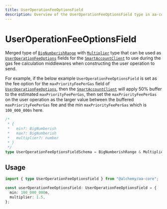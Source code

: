 ```yaml
---
title: UserOperationFeeOptionsField
description: Overview of the UserOperationFeeOptionsField type in aa-core types
---
```


# UserOperationFeeOptionsField

Merged type of [`BigNumberishRange`](/resources/types#bignumberishrange) with [`Multiplier`](/resources/types#multiplier) type that can be used as [`UserOperationFeeOptions`](./userOperationFeeOptions) fields for the [`SmartAccountClient`](/packages/aa-core/smart-account-client/) to use during the gas fee calculation middlewares when constructing the user operation to send.

For example, if the below example `UserOperationFeeOptionsField` is set as the fee option for the `maxPriorityFeePerGas` field of [`UserOperationFeeOptions`](./userOperationFeeOptions), then the [`SmartAccountClient`](/packages/aa-core/smart-account-client/) will apply 50% buffer to the estimated `maxPriorityFeePerGas`, then set the `maxPriorityFeePerGas` on the user operation as the larger value between the buffered `maxPriorityFeePerGas` fee and the min `maxPriorityFeePerGas` which is `100_000_000n` here.

```ts
/*
 * {
 *   min?: BigNumberish
 *   max?: BigNumberish
 *   multiplier?: number
 * }
 */
type UserOperationFeeOptionsFieldSchema = BigNumberishRange & Multiplier;
```

## Usage

```ts
import { type UserOperationFeeOptionsField } from "@alchemy/aa-core";

const userOperationFeeOptionsField: UserOperationFeeOptionsField = {
  min: 100_000_000n,
  multiplier: 1.5,
};
```
